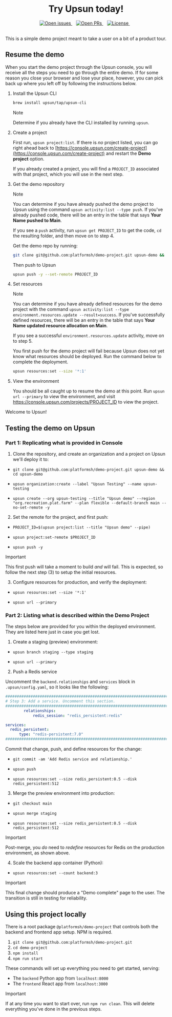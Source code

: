 <h1 align="center">Try Upsun today!</h1>

<!-- <p align="center">
<strong>Contribute, request a feature, or check out our resources</strong>
<br />
<br />
<a href="https://community.platform.sh"><strong>Join our community</strong></a>&nbsp&nbsp&nbsp&nbsp&nbsp&nbsp
<a href="https://docs.platform.sh"><strong>Documentation</strong></a>&nbsp&nbsp&nbsp&nbsp&nbsp&nbsp
<a href="https://platform.sh/blog"><strong>Blog</strong></a>&nbsp&nbsp&nbsp&nbsp&nbsp&nbsp
<a href="https://github.com/platformsh-templates/drupal9/issues/new?assignees=&labels=bug&template=bug_report.yml"><strong>Report a bug</strong></a>&nbsp&nbsp&nbsp&nbsp&nbsp&nbsp
<a href="https://github.com/platformsh-templates/drupal9/issues/new?assignees=&labels=feature+request&template=improvements.yml"><strong>Request a feature</strong></a>
<br /><br />
</p> -->

<p align="center">
<a href="https://github.com/platformsh/demo-project/issues">
<img src="https://img.shields.io/github/issues/platformsh/demo-project.svg?style=for-the-badge&labelColor=f4f2f3&color=6046FF&label=Issues" alt="Open issues" />
</a>&nbsp&nbsp
<a href="https://github.com/platformsh/demo-project/pulls">
<img src="https://img.shields.io/github/issues-pr/platformsh/demo-project.svg?style=for-the-badge&labelColor=f4f2f3&color=6046FF&label=Pull%20requests" alt="Open PRs" />
</a>&nbsp&nbsp
<a href="https://github.com/platformsh/demo-project/blob/main/LICENSE">
<img src="https://img.shields.io/static/v1?label=License&message=MIT&style=for-the-badge&labelColor=f4f2f3&color=6046FF" alt="License" />
</a>&nbsp&nbsp
<br /><br />

This is a simple demo project meant to take a user on a bit of a product tour. 

## Resume the demo

When you start the demo project through the Upsun console, you will receive all the steps you need to go through the entire demo.
If for some reason you close your browser and lose your place, however, you can pick back up where you left off by following the instructions below.

1. Install the Upsun CLI

    ```bash
    brew install upsun/tap/upsun-cli
    ```

    > [!NOTE]
    > Determine if you already have the CLI installed by running `upsun`.

2. Create a project

    First run, `upsun project:list`.
    If there is _no_ project listed, you can go right ahead back to [https://console.upsun.com/create-project](https://console.upsun.com/create-project) and restart the **Demo project** option.

    If you already created a project, you will find a `PROJECT_ID` associated with that project, which you will use in the next step.

3. Get the demo repository

    > [!NOTE]
    > You can determine if you have already pushed the demo project to Upsun using the command `upsun activity:list --type push`.
    > If you've already pushed code, there will be an entry in the table that says **Your Name pushed to Main**.
    >
    > If you see a `push` activity, run `upsun get PROJECT_ID` to get the code, `cd` the resulting folder, and then move on to step 4.
 
    Get the demo repo by running:

    ```bash
    git clone git@github.com:platformsh/demo-project.git upsun-demo && cd upsun-demo
    ```

    Then push to Upsun

    ```bash
    upsun push -y --set-remote PROJECT_ID
    ```

4. Set resources

    > [!NOTE]
    > You can determine if you have already defined resources for the demo project with the command `upsun activity:list --type environment.resources.update --result=success`.
    > If you've successfully defined resources, there will be an entry in the table that says **Your Name updated resource allocation on Main**.
    >
    > If you see a successful `environment.resources.update` activity, move on to step 5.

    You first push for the demo project will fail because Upsun does not yet know what resources should be deployed. 
    Run the command below to complete the deployment.

    ```bash
    upsun resources:set --size '*:1'
    ```

5. View the environment

    You should be all caught up to resume the demo at this point. 
    Run `upsun url --primary` to view the environment, and visit https://console.upsun.com/projects/PROJECT_ID to view the project.

Welcome to Upsun!

## Testing the demo on Upsun

### Part 1: Replicating what is provided in Console

1. Clone the repository, and create an organization and a project on Upsun we'll deploy it to:

- ```
  git clone git@github.com:platformsh/demo-project.git upsun-demo && cd upsun-demo
  ```
- ```
  upsun organization:create --label "Upsun Testing" --name upsun-testing
  ```
- ```
  upsun create --org upsun-testing --title "Upsun demo" --region "org.recreation.plat.farm" --plan flexible --default-branch main --no-set-remote -y
  ```

2. Set the remote for the project, and first push:

- ```
  PROJECT_ID=$(upsun project:list --title "Upsun demo" --pipe)
  ```
- ```
  upsun project:set-remote $PROJECT_ID
  ```
- ```
  upsun push -y
  ```

> [!IMPORTANT]
> This first push will take a moment to build _and_ will fail.
> This is expected, so follow the next step (3) to setup the initial resources.

3. Configure resources for production, and verify the deployment:

- ```
  upsun resources:set --size '*:1'
  ```
- ```
  upsun url --primary
  ```

### Part 2: Listing what is described within the Demo Project

The steps below are provided for you within the deployed environment.
They are listed here just in case you get lost.

1. Create a staging (preview) environment:

- ```
  upsun branch staging --type staging
  ```
- ```
  upsun url --primary
  ```

2. Push a Redis service

  Uncomment the `backend.relationships` and `services` block in `.upsun/config.yaml`, so it looks like the following:

  ```yaml
  #####################################################################################
  # Step 3: Add a service. Uncomment this section.
  #####################################################################################
          relationships:
              redis_session: "redis_persistent:redis"

  services:
    redis_persistent:
        type: "redis-persistent:7.0"
  #####################################################################################
  ```

  Commit that change, push, and define resources for the change:

  - ```
    git commit -am 'Add Redis service and relationship.'
    ```
  - ```
    upsun push
    ```
  - ```
    upsun resources:set --size redis_persistent:0.5 --disk redis_persistent:512
    ```

3. Merge the preview environment into production:

- ```
  git checkout main
  ```
- ```
  upsun merge staging
  ```
- ```
  upsun resources:set --size redis_persistent:0.5 --disk redis_persistent:512
  ```

> [!IMPORTANT]
> Post-merge, you _do_ need to _redefine_ resources for Redis on the production environment, as shown above.

4. Scale the backend app container (Python):

- ```
  upsun resources:set --count backend:3
  ```

> [!IMPORTANT]
> This final change should produce a "Demo complete" page to the user.
> The transition is still in testing for reliability. 

## Using this project locally

There is a root package `@platformsh/demo-project` that controls both the backend and frontend app setup.
NPM is required. 

1. `git clone git@github.com:platformsh/demo-project.git`
1. `cd demo-project`
1. `npm install`
1. `npm run start`

These commands will set up everything you need to get started, serving:

- The `backend` Python app from `localhost:8000`
- The `frontend` React app from `localhost:3000`

> [!IMPORTANT]
> If at any time you want to start over, run `npm run clean`.
> This will delete everything you've done in the previous steps.
